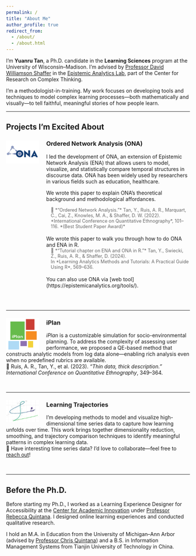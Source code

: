 ```yaml
---
permalink: /
title: "About Me"
author_profile: true
redirect_from: 
  - /about/
  - /about.html
---
```


I’m **Yuanru Tan**, a Ph.D. candidate in the **Learning Sciences** program at the University of Wisconsin–Madison. I’m advised by [Professor David Williamson Shaffer](https://edpsych.education.wisc.edu/fac-staff/williamson-shaffer-david/) in the [Epistemic Analytics Lab](https://epistemicanalytics.org/), part of the Center for Research on Complex Thinking.

I’m a methodologist-in-training. My work focuses on developing tools and techniques to model complex learning processes—both mathematically and visually—to tell faithful, meaningful stories of how people learn.

---

## Projects I’m Excited About

<!-- ONA -->
<style>
.project-block {
  margin-left: 110px; /* 图片宽度90px + 间距20px */
  margin-bottom: 2em;
}
.project-cite {
  font-size: 90%;
  color: #666;
  margin-left: 1em;
}
</style>

<img src="/images/ona-logo.png" alt="ONA Icon" width="90" style="float: left; margin-right: 20px; margin-top: 6px;" />

<div class="project-block">

### **Ordered Network Analysis (ONA)**

I led the development of ONA, an extension of Epistemic Network Analysis (ENA) that allows users to model, visualize, and statistically compare temporal structures in discourse data. ONA has been widely used by researchers in various fields such as education, healthcare.

We wrote this paper to explain ONA’s theoretical background and methodological affordances.
<div class="project-cite">
📄 *“Ordered Network Analysis.”* Tan, Y., Ruis, A. R., Marquart, C., Cai, Z., Knowles, M. A., & Shaffer, D. W. (2022). <br/>
*International Conference on Quantitative Ethnography*, 101–116. *(Best Student Paper Award)*
</div>
<br/>
We wrote this paper to walk you through how to do ONA and ENA in R.
<div class="project-cite">
📘 *“Tutorial chapter on ENA and ONA in R.”* Tan, Y., Swiecki, Z., Ruis, A. R., & Shaffer, D. (2024). <br/>
In *Learning Analytics Methods and Tutorials: A Practical Guide Using R*, 569–636.
</div>
<br/>
You can also use ONA via [web tool](https://epistemicanalytics.org/tools/).
</div>

<br clear="all" />

---

<!-- iPlan -->
<img src="/images/iplan-logo.png" alt="iPlan Icon" width="90" style="float: left; margin-right: 20px; margin-top: 6px;" />

### **iPlan**

*iPlan* is a customizable simulation for socio-environmental planning. To address the complexity of assessing user performance, we proposed a QE-based method that constructs analytic models from log data alone—enabling rich analysis even when no predefined rubrics are available.  
📄 Ruis, A. R., Tan, Y., et al. (2023). *“Thin data, thick description.”* *International Conference on Quantitative Ethnography*, 349–364.

<br clear="all" />

---

<!-- Trajectory -->
<img src="/images/trajectory-logo.png" alt="Trajectory Icon" width="90" style="float: left; margin-right: 20px; margin-top: 6px;" />

### **Learning Trajectories**

I’m developing methods to model and visualize high-dimensional time series data to capture how learning unfolds over time. This work brings together dimensionality reduction, smoothing, and trajectory comparison techniques to identify meaningful patterns in complex learning data.  
🍥 Have interesting time series data? I’d love to collaborate—feel free to [reach out](mailto:yuanru.tan@wisc.edu)!

<br clear="all" />


---

## Before the Ph.D.

Before starting my Ph.D., I worked as a Learning Experience Designer for Accessibility at the [Center for Academic Innovation](https://ai.umich.edu/) under [Professor Rebecca Quintana](https://marsal.umich.edu/directory/faculty-staff/rebecca-quintana). I designed online learning experiences and conducted qualitative research.  

I hold an M.A. in Education from the University of Michigan–Ann Arbor (advised by [Professor Chris Quintana](https://soe.umich.edu/directory/christopher-quintana)) and a B.S. in Information Management Systems from Tianjin University of Technology in China.
